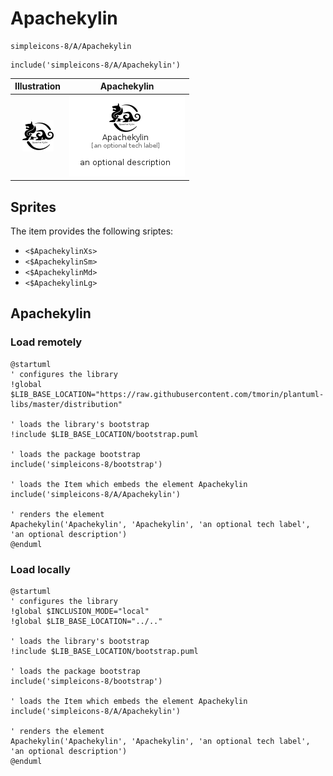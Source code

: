 # Apachekylin


```text
simpleicons-8/A/Apachekylin
```

```text
include('simpleicons-8/A/Apachekylin')
```



| Illustration | Apachekylin |
| :---: | :---: |
| ![illustration for Illustration](../../simpleicons-8/A/Apachekylin.png) | ![illustration for Apachekylin](../../simpleicons-8/A/Apachekylin.Local.png) |



## Sprites
The item provides the following sriptes:

- `<$ApachekylinXs>`
- `<$ApachekylinSm>`
- `<$ApachekylinMd>`
- `<$ApachekylinLg>`





## Apachekylin

### Load remotely
```plantuml
@startuml
' configures the library
!global $LIB_BASE_LOCATION="https://raw.githubusercontent.com/tmorin/plantuml-libs/master/distribution"

' loads the library's bootstrap
!include $LIB_BASE_LOCATION/bootstrap.puml

' loads the package bootstrap
include('simpleicons-8/bootstrap')

' loads the Item which embeds the element Apachekylin
include('simpleicons-8/A/Apachekylin')

' renders the element
Apachekylin('Apachekylin', 'Apachekylin', 'an optional tech label', 'an optional description')
@enduml
```

### Load locally
```plantuml
@startuml
' configures the library
!global $INCLUSION_MODE="local"
!global $LIB_BASE_LOCATION="../.."

' loads the library's bootstrap
!include $LIB_BASE_LOCATION/bootstrap.puml

' loads the package bootstrap
include('simpleicons-8/bootstrap')

' loads the Item which embeds the element Apachekylin
include('simpleicons-8/A/Apachekylin')

' renders the element
Apachekylin('Apachekylin', 'Apachekylin', 'an optional tech label', 'an optional description')
@enduml
```


